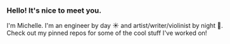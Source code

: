 ### Hello! It's nice to meet you.

I'm Michelle. I'm an engineer by day ☀️ and artist/writer/violinist by night 🌙. Check out my pinned repos for some of the cool stuff I've worked on! 
